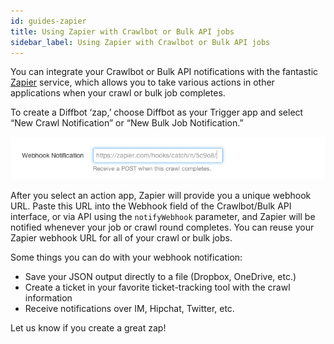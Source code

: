 ```yaml
---
id: guides-zapier
title: Using Zapier with Crawlbot or Bulk API jobs
sidebar_label: Using Zapier with Crawlbot or Bulk API jobs
---
```


<div class="entry-content">
		<p>You can integrate your Crawlbot or Bulk API notifications with the fantastic <a title="Zapier" href="https://zapier.com/zapbook/diffbot/" target="_blank">Zapier</a> service, which allows you to take various actions in other applications when your crawl or bulk job completes.</p>
<p>To create a Diffbot ‘zap,’ choose Diffbot as your Trigger app and select “New Crawl Notification” or “New Bulk Job Notification.”</p>

![](/img/ss_2014-0310_73.png)

<p>After you select an action app, Zapier will provide you a unique webhook URL. Paste this URL into the Webhook field of the Crawlbot/Bulk API interface, or via API using the <code>notifyWebhook</code> parameter, and Zapier will be notified whenever your job or crawl round completes. You can reuse your Zapier webhook URL for all of your crawl or bulk jobs.</p>
<p>Some things you can do with your webhook notification:</p>
<ul>
<li>Save your JSON output directly to a file (Dropbox, OneDrive, etc.)</li>
<li>Create a ticket in your favorite ticket-tracking tool with the crawl information</li>
<li>Receive notifications over IM, Hipchat, Twitter, etc.</li>
</ul>
<p>Let us know if you create a great zap!</p>
			</div>
